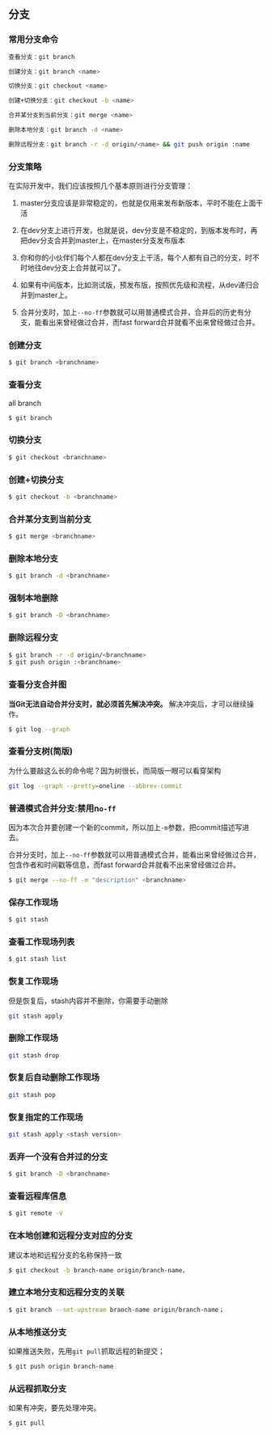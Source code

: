 ## 分支

### 常用分支命令

```bash
查看分支：git branch

创建分支：git branch <name>

切换分支：git checkout <name>

创建+切换分支：git checkout -b <name>

合并某分支到当前分支：git merge <name>

删除本地分支：git branch -d <name>

删除远程分支：git branch -r -d origin/<name> && git push origin :name
```


### 分支策略

在实际开发中，我们应该按照几个基本原则进行分支管理：

1. master分支应该是非常稳定的，也就是仅用来发布新版本，平时不能在上面干活

2. 在dev分支上进行开发，也就是说，dev分支是不稳定的，到版本发布时，再把dev分支合并到master上，在master分支发布版本

3. 你和你的小伙伴们每个人都在dev分支上干活，每个人都有自己的分支，时不时地往dev分支上合并就可以了。

4. 如果有中间版本，比如测试版，预发布版，按照优先级和流程，从dev递归合并到master上。

5. 合并分支时，加上`--no-ff`参数就可以用普通模式合并，合并后的历史有分支，能看出来曾经做过合并，而fast forward合并就看不出来曾经做过合并。

### 创建分支

```bash
$ git branch <branchname>
```

### 查看分支

all branch

```bash
$ git branch
```

### 切换分支

```bash
$ git checkout <branchname>
```

### 创建+切换分支
```bash
$ git checkout -b <branchname>
```

### 合并某分支到当前分支

```bash
$ git merge <branchname>
```

### 删除本地分支

```bash
$ git branch -d <branchname>
```

### 强制本地删除

```bash
$ git branch -D <branchname>
```

### 删除远程分支

```bash
$ git branch -r -d origin/<branchname>
$ git push origin :<branchname>
```

### 查看分支合并图

**当Git无法自动合并分支时，就必须首先解决冲突。** 解决冲突后，才可以继续操作。

```bash
$ git log --graph
```

### 查看分支树(简版)

为什么要敲这么长的命令呢？因为树很长，而简版一眼可以看穿架构

```bash
git log --graph --pretty=oneline --abbrev-commit
```

### 普通模式合并分支:禁用n`o-ff`

因为本次合并要创建一个新的commit，所以加上`-m`参数，把commit描述写进去。  

合并分支时，加上`--no-ff`参数就可以用普通模式合并，能看出来曾经做过合并，包含作者和时间戳等信息，而fast forward合并就看不出来曾经做过合并。

```bash
$ git merge --no-ff -m "description" <branchname>
```



### 保存工作现场

```bash
$ git stash
```

### 查看工作现场列表

```bash
$ git stash list
```

### 恢复工作现场

但是恢复后，stash内容并不删除，你需要手动删除

```bash
git stash apply
```

### 删除工作现场

```bash
git stash drop
```

### 恢复后自动删除工作现场

```bash
git stash pop
```

### 恢复指定的工作现场

```bash
git stash apply <stash version>
```

### 丢弃一个没有合并过的分支

```bash
$ git branch -D <branchname>
```

### 查看远程库信息

```bash
$ git remote -v
```

### 在本地创建和远程分支对应的分支

建议本地和远程分支的名称保持一致

```bash
$ git checkout -b branch-name origin/branch-name，
```


### 建立本地分支和远程分支的关联

```bash
$ git branch --set-upstream branch-name origin/branch-name；
```

### 从本地推送分支

如果推送失败，先用`git pull`抓取远程的新提交；

```bash
$ git push origin branch-name
```


### 从远程抓取分支

如果有冲突，要先处理冲突。

```bash
$ git pull
```
